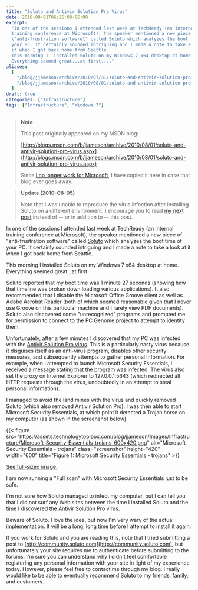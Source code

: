 ```yaml
---
title: "Soluto and Antivir Solution Pro Virus"
date: 2010-08-01T06:26:00-06:00
excerpt:
  "In one of the sessions I attended last week at TechReady (an internal
  training conference at Microsoft), the speaker mentioned a new piece of
  \"anti-frustration software\" called Soluto which analyzes the boot time  of
  your PC. It certainly sounded intriguing and I made a note to take a look at
  it when I got back home from Seattle.
  This morning I  installed Soluto on my Windows 7 x64 desktop at home.
  Everything seemed great...at first...."
aliases:
  [
    "/blog/jjameson/archive/2010/07/31/soluto-and-antivir-solution-pro-virus.aspx",
    "/blog/jjameson/archive/2010/08/01/soluto-and-antivir-solution-pro-virus.aspx",
  ]
draft: true
categories: ["Infrastructure"]
tags: ["Infrastructure", "Windows 7"]
---
```


> **Note**
>
> This post originally appeared on my MSDN blog:
>
> [http://blogs.msdn.com/b/jjameson/archive/2010/08/01/soluto-and-antivir-solution-pro-virus.aspx](http://blogs.msdn.com/b/jjameson/archive/2010/08/01/soluto-and-antivir-solution-pro-virus.aspx)
>
> Since
> [I no longer work for Microsoft](/blog/jjameson/2011/09/02/last-day-with-microsoft),
> I have copied it here in case that blog ever goes away.

> **Update (2010-08-05)**
>
> Note that I was unable to reproduce the virus infection after installing
> Soluto on a different environment. I encourage you to read
> [my next post](/blog/jjameson/2010/08/05/update-on-soluto-and-antivir-solution-pro-virus)
> instead of -- or in addition to -- this post.

In one of the sessions I attended last week at TechReady (an internal training
conference at Microsoft), the speaker mentioned a new piece of "anti-frustration
software" called [Soluto](http://www.soluto.com) which analyzes the boot time of
your PC. It certainly sounded intriguing and I made a note to take a look at it
when I got back home from Seattle.

This morning I installed Soluto on my Windows 7 x64 desktop at home. Everything
seemed great...at first.

Soluto reported that my boot time was 1 minute 27 seconds (showing how that
timeline was broken down loading various applications). It also recommended that
I disable the Microsoft Office Groove client as well as Adobe Acrobat Reader
(both of which seemed reasonable given that I never use Groove on this
particular machine and I rarely view PDF documents). Soluto also discovered some
"unrecognized" programs and prompted me for permission to connect to the PC
Genome project to attempt to identity them.

Unfortunately, after a few minutes I discovered that my PC was infected with the
[Antivir Solution Pro virus](http://www.bing.com/news/search?q=antivir+solution+pro&go=&form=QBNT2).
This is a particularly nasty virus because it disguises itself as an anti-virus
program, disables other security measures, and subsequently attempts to gather
personal information. For example, when I attempted to launch Microsoft Security
Essentials, I received a message stating that the program was infected. The
virus also set the proxy on Internet Explorer to 127.0.0.1:5643 (which
redirected all HTTP requests through the virus, undoubtedly in an attempt to
steal personal information).

I managed to avoid the land mines with the virus and quickly removed Soluto
(which also removed Antivir Solution Pro). I was then able to start Microsoft
Security Essentials, at which point it detected a Trojan horse on my computer
(as shown in the screenshot below).

{{< figure
src="https://assets.technologytoolbox.com/blog/jjameson/Images/Infrastructure/Microsoft-Security-Essentials-trojans-600x420.png"
alt="Microsoft Security Essentials - trojans" class="screenshot" height="420"
width="600" title="Figure 1: Microsoft Security Essentials - trojans" >}}

[See full-sized image.](https://assets.technologytoolbox.com/blog/jjameson/Images/Infrastructure/Microsoft-Security-Essentials-trojans-800x560.png)

I am now running a "Full scan" with Microsoft Security Essentials just to be
safe.

I'm not sure how Soluto managed to infect my computer, but I can tell you that I
did not surf any Web sites between the time I installed Soluto and the time I
discovered the Antivir Solution Pro virus.

Beware of Soluto. I love the idea, but now I'm very wary of the actual
implementation. It will be a long, long time before I attempt to install it
again.

If you work for Soluto and you are reading this, note that I tried submitting a
post to [http://community.soluto.com](http://community.soluto.com), but
unfortunately your site requires me to authenticate before submitting to the
forums. I'm sure you can understand why I didn't feel comfortable registering
any personal information with your site in light of my experience today.
However, please feel free to contact me through my blog. I really would like to
be able to eventually recommend Soluto to my friends, family, and customers.
